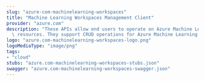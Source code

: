 ```yaml
---
slug: "azure-com-machinelearning-workspaces"
title: "Machine Learning Workspaces Management Client"
provider: "azure.com"
description: "These APIs allow end users to operate on Azure Machine Learning Workspace\
  \ resources. They support CRUD operations for Azure Machine Learning Workspaces."
logo: "azure.com-machinelearning-workspaces-logo.png"
logoMediaType: "image/png"
tags:
- "cloud"
stubs: "azure.com-machinelearning-workspaces-stubs.json"
swagger: "azure.com-machinelearning-workspaces-swagger.json"
---
```


